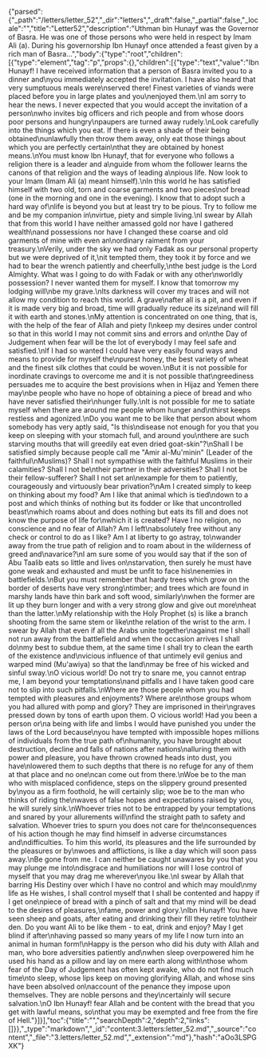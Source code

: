 {"parsed":{"_path":"/letters/letter_52","_dir":"letters","_draft":false,"_partial":false,"_locale":"","title":"Letter52","description":"Uthman bin Hunayf was the Governor of Basra. He was one of those persons who were held in respect by Imam Ali (a). During his governorship Ibn Hunayf once attended a feast given by a rich man of Basra...","body":{"type":"root","children":[{"type":"element","tag":"p","props":{},"children":[{"type":"text","value":"Ibn Hunayf! I have received information that a person of Basra invited you to a dinner and\nyou immediately accepted the invitation. I have also heard that very sumptuous meals were\nserved there! Finest varieties of viands were placed before you in large plates and you\nenjoyed them.\nI am sorry to hear the news. I never expected that you would accept the invitation of a person\nwho invites big officers and rich people and from whose doors poor persons and hungry\npaupers are turned away rudely.\nLook carefully into the things which you eat. If there is even a shade of their being obtained\nunlawfully then throw them away, only eat those things about which you are perfectly certain\nthat they are obtained by honest means.\nYou must know Ibn Hunayf, that for everyone who follows a religion there is a leader and a\nguide from whom the follower learns the canons of that religion and the ways of leading a\npious life. Now look to your Imam (Imam Ali (a) meant himself).\nIn this world he has satisfied himself with two old, torn and coarse garments and two pieces\nof bread (one in the morning and one in the evening). I know that to adopt such a hard way of\nlife is beyond you but at least try to be pious. Try to follow me and be my companion in\nvirtue, piety and simple living.\nI swear by Allah that from this world I have neither amassed gold nor have I gathered wealth\nand possessions nor have I changed these coarse and old garments of mine with even an\nordinary raiment from your treasury.\nVerily, under the sky we had only Fadak as our personal property but we were deprived of it,\nit tempted them, they took it by force and we had to bear the wrench patiently and cheerfully,\nthe best judge is the Lord Almighty. What was I going to do with Fadak or with any other\nworldly possession? I never wanted them for myself. I know that tomorrow my lodging will\nbe my grave.\nIts darkness will cover my traces and will not allow my condition to reach this world. A grave\nafter all is a pit, and even if it is made very big and broad, time will gradually reduce its size\nand will fill it with earth and stones.\nMy attention is concentrated on one thing, that is, with the help of the fear of Allah and piety I\nkeep my desires under control so that in this world I may not commit sins and errors and on\nthe Day of Judgement when fear will be the lot of everybody I may feel safe and satisfied.\nIf I had so wanted I could have very easily found ways and means to provide for myself the\npurest honey, the best variety of wheat and the finest silk clothes that could be woven.\nBut it is not possible for inordinate cravings to overcome me and it is not possible that\ngreediness persuades me to acquire the best provisions when in Hijaz and Yemen there may\nbe people who have no hope of obtaining a piece of bread and who have never satisfied their\nhunger fully.\nIt is not possible for me to satiate myself when there are around me people whom hunger and\nthirst keeps restless and agonized.\nDo you want me to be like that person about whom somebody has very aptly said, \"Is this\ndisease not enough for you that you keep on sleeping with your stomach full, and around you\nthere are such starving mouths that will greedily eat even dried goat-skin\"?\nShall I be satisfied simply because people call me \"Amir al-Mu'minin\" (Leader of the faithful\nMuslims)? Shall I not sympathise with the faithful Muslims in their calamities? Shall I not be\ntheir partner in their adversities? Shall I not be their fellow-sufferer? Shall I not set an\nexample for them to patiently, courageously and virtuously bear privation?\nAm I created simply to keep on thinking about my food? Am I like that animal which is tied\ndown to a post and which thinks of nothing but its fodder or like that uncontrolled beast\nwhich roams about and does nothing but eats its fill and does not know the purpose of life for\nwhich it is created? Have I no religion, no conscience and no fear of Allah? Am I left\nabsolutely free without any check or control to do as I like? Am I at liberty to go astray, to\nwander away from the true path of religion and to roam about in the wilderness of greed and\navarice?\nI am sure some of you would say that if the son of Abu Taalib eats so little and lives on\nstarvation, then surely he must have gone weak and exhausted and must be unfit to face his\nenemies in battlefields.\nBut you must remember that hardy trees which grow on the border of deserts have very strong\ntimber; and trees which are found in marshy lands have thin bark and soft wood, similarly\nwhen the former are lit up they burn longer and with a very strong glow and give out more\nheat than the latter.\nMy relationship with the Holy Prophet (s) is like a branch shooting from the same stem or like\nthe relation of the wrist to the arm. I swear by Allah that even if all the Arabs unite together\nagainst me I shall not run away from the battlefield and when the occasion arrives I shall do\nmy best to subdue them, at the same time I shall try to clean the earth of the existence and\nvicious influence of that untimely evil genius and warped mind (Mu'awiya) so that the land\nmay be free of his wicked and sinful sway.\nO vicious world! Do not try to snare me, you cannot entrap me, I am beyond your temptations\nand pitfalls and I have taken good care not to slip into such pitfalls.\nWhere are those people whom you had tempted with pleasures and enjoyments? Where are\nthose groups whom you had allured with pomp and glory? They are imprisoned in their\ngraves pressed down by tons of earth upon them. O vicious world! Had you been a person or\na being with life and limbs I would have punished you under the laws of the Lord because\nyou have tempted with impossible hopes millions of individuals from the true path of\nhumanity, you have brought about destruction, decline and falls of nations after nations\nalluring them with power and pleasure, you have thrown crowned heads into dust, you have\nlowered them to such depths that there is no refuge for any of them at that place and no one\ncan come out from there.\nWoe be to the man who with misplaced confidence, steps on the slippery ground presented by\nyou as a firm foothold, he will certainly slip; woe be to the man who thinks of riding the\nwaves of false hopes and expectations raised by you, he will surely sink.\nWhoever tries not to be entrapped by your temptations and snared by your allurements will\nfind the straight path to safety and salvation. Whoever tries to spurn you does not care for the\nconsequences of his action though he may find himself in adverse circumstances and\ndifficulties. To him this world, its pleasures and the life surrounded by the pleasures or by\nwoes and afflictions, is like a day which will soon pass away.\nBe gone from me. I can neither be caught unawares by you that you may plunge me into\ndisgrace and humiliations nor will I lose control of myself that you may drag me wherever\nyou like.\nI swear by Allah that barring His Destiny over which I have no control and which may mould\nmy life as He wishes, I shall control myself that I shall be contented and happy if I get one\npiece of bread with a pinch of salt and that my mind will be dead to the desires of pleasures,\nfame, power and glory.\nIbn Hunayf! You have seen sheep and goats, after eating and drinking their fill they retire to\ntheir den. Do you want Ali to be like them - to eat, drink and enjoy? May I get blind if after\nhaving passed so many years of my life I now turn into an animal in human form!\nHappy is the person who did his duty with Allah and man, who bore adversities patiently and\nwhen sleep overpowered him he used his hand as a pillow and lay on mere earth along with\nthose whom fear of the Day of Judgement has often kept awake, who do not find much time\nto sleep, whose lips keep on moving glorifying Allah, and whose sins have been absolved on\naccount of the penance they impose upon themselves. They are noble persons and they\ncertainly will secure salvation.\nO Ibn Hunayf! fear Allah and be content with the bread that you get with lawful means, so\nthat you may be exempted and free from the fire of Hell."}]}],"toc":{"title":"","searchDepth":2,"depth":2,"links":[]}},"_type":"markdown","_id":"content:3.letters:letter_52.md","_source":"content","_file":"3.letters/letter_52.md","_extension":"md"},"hash":"aOo3LSPGXK"}